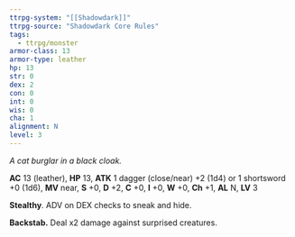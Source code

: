 ```yaml
---
ttrpg-system: "[[Shadowdark]]"
ttrpg-source: "Shadowdark Core Rules"
tags:
  - ttrpg/monster
armor-class: 13
armor-type: leather
hp: 13
str: 0
dex: 2
con: 0
int: 0
wis: 0
cha: 1
alignment: N
level: 3
---
```


_A cat burglar in a black cloak._

**AC** 13 (leather), **HP** 13, **ATK** 1 dagger (close/near) +2 (1d4) or 1 shortsword +0 (1d6), **MV** near, **S** +0, **D** +2, **C** +0, **I** +0, **W** +0, **Ch** +1, **AL** N, **LV** 3

**Stealthy**. ADV on DEX checks to sneak and hide. 

**Backstab.** Deal x2 damage against surprised creatures.

